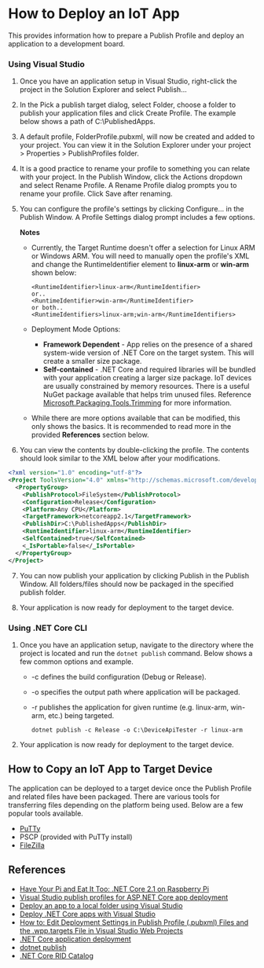 # How to Deploy an IoT App

This provides information how to prepare a Publish Profile and deploy an application to a development board.

### Using Visual Studio

1. Once you have an application setup in Visual Studio, right-click the project in the Solution Explorer and select Publish...

2. In the Pick a publish target dialog, select Folder, choose a folder to publish your application files and click Create Profile.  The example below shows a path of C:\PublishedApps.

3. A default profile, FolderProfile.pubxml, will now be created and added to your project.  You can view it in the Solution Explorer under your project > Properties > PublishProfiles folder.

4. It is a good practice to rename your profile to something you can relate with your project.  In the Publish Window, click the Actions dropdown and select Rename Profile.  A Rename Profile dialog prompts you to rename your profile.  Click Save after renaming.

5. You can configure the profile's settings by clicking Configure... in the Publish Window.  A Profile Settings dialog prompt includes a few options.  
  
    **Notes**  
    * Currently, the Target Runtime doesn't offer a selection for Linux ARM or Windows ARM.  You will need to manually open the profile's XML and change the RuntimeIdentifier element to **linux-arm** or **win-arm** shown below:

        ```
        <RuntimeIdentifier>linux-arm</RuntimeIdentifier>
        or..
        <RuntimeIdentifier>win-arm</RuntimeIdentifier>
        or both..
        <RuntimeIdentifiers>linux-arm;win-arm</RuntimeIdentifiers>
        ```  
  
    * Deployment Mode Options:
        * **Framework Dependent** - App relies on the presence of a shared system-wide version of .NET Core on the target system.  This will create a smaller size package.
        * **Self-contained** - .NET Core and required libraries will be bundled with your application creating a larger size package.  IoT devices are usually constrained by memory resources.  There is a useful NuGet package available that helps trim unused files.  Reference [Microsoft.Packaging.Tools.Trimming](https://www.nuget.org/packages/Microsoft.Packaging.Tools.Trimming/) for more information.

  
     * While there are more options available that can be modified, this only shows the basics.  It is recommended to read more in the provided **References** section below.

6. You can view the contents by double-clicking the profile.  The contents should look similar to the XML below after your modifications.

```xml
<?xml version="1.0" encoding="utf-8"?>
<Project ToolsVersion="4.0" xmlns="http://schemas.microsoft.com/developer/msbuild/2003">
  <PropertyGroup>
    <PublishProtocol>FileSystem</PublishProtocol>
    <Configuration>Release</Configuration>
    <Platform>Any CPU</Platform>
    <TargetFramework>netcoreapp2.1</TargetFramework>
    <PublishDir>C:\PublishedApps</PublishDir>
    <RuntimeIdentifier>linux-arm</RuntimeIdentifier>
    <SelfContained>true</SelfContained>
    <_IsPortable>false</_IsPortable>
  </PropertyGroup>
</Project>
```

7. You can now publish your application by clicking Publish in the Publish Window.  All folders/files should now be packaged in the specified publish folder.

8. Your application is now ready for deployment to the target device.

### Using .NET Core CLI

1. Once you have an application setup, navigate to the directory where the project is located and run the `dotnet publish` command.  Below shows a few common options and example.

    * -c defines the build configuration (Debug or Release).
    * -o specifies the output path where application will be packaged.
    * -r publishes the application for given runtime (e.g. linux-arm, win-arm, etc.) being targeted.

      ```
      dotnet publish -c Release -o C:\DeviceApiTester -r linux-arm
      ```

2. Your application is now ready for deployment to the target device.

## How to Copy an IoT App to Target Device

The application can be deployed to a target device once the Publish Profile and related files have been packaged.  There are various tools for transferring files depending on the platform being used.  Below are a few popular tools available.

* [PuTTy](https://www.putty.org/)
* PSCP (provided with PuTTy install) 
* [FileZilla](https://filezilla-project.org/)

## References
* [Have Your Pi and Eat It Too: .NET Core 2.1 on Raspberry Pi](https://channel9.msdn.com/Events/dotnetConf/2018/S314)
* [Visual Studio publish profiles for ASP.NET Core app deployment](https://docs.microsoft.com/en-us/aspnet/core/host-and-deploy/visual-studio-publish-profiles?view=aspnetcore-2.2)
* [Deploy an app to a local folder using Visual Studio](https://docs.microsoft.com/en-us/visualstudio/deployment/quickstart-deploy-to-local-folder?view=vs-2017)
* [Deploy .NET Core apps with Visual Studio](https://docs.microsoft.com/en-us/dotnet/core/deploying/deploy-with-vs?tabs=vs156)
* [How to: Edit Deployment Settings in Publish Profile (.pubxml) Files and the .wpp.targets File in Visual Studio Web Projects](https://go.microsoft.com/fwlink/?LinkID=208121)  
* [.NET Core application deployment](https://docs.microsoft.com/en-us/dotnet/core/deploying/)
* [dotnet publish](https://docs.microsoft.com/en-us/dotnet/core/tools/dotnet-publish?tabs=netcore21)
* [.NET Core RID Catalog](https://docs.microsoft.com/en-us/dotnet/core/rid-catalog)